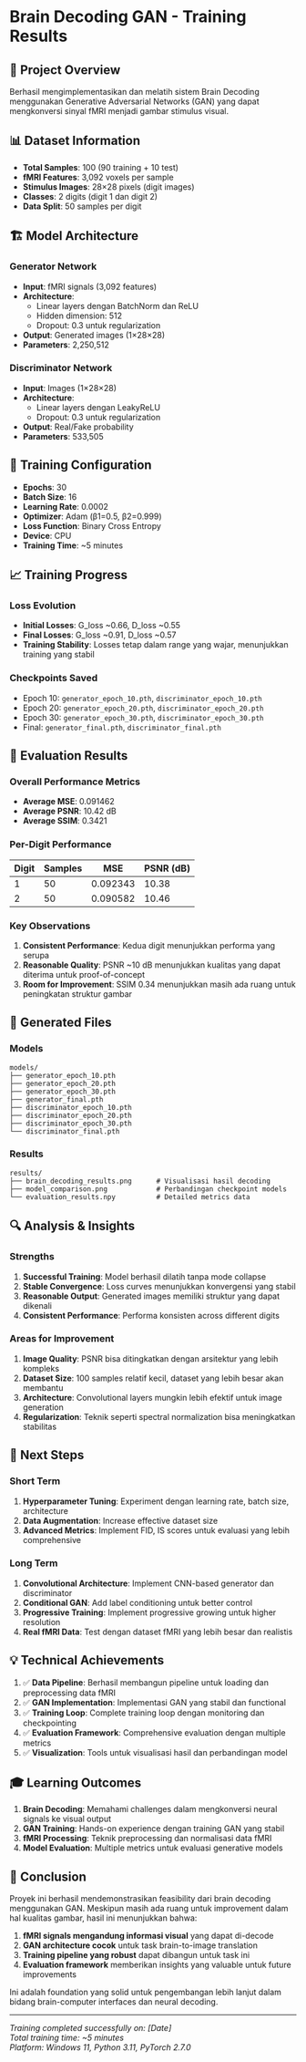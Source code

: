 # Brain Decoding GAN - Training Results

## 🧠 Project Overview

Berhasil mengimplementasikan dan melatih sistem Brain Decoding menggunakan Generative Adversarial Networks (GAN) yang dapat mengkonversi sinyal fMRI menjadi gambar stimulus visual.

## 📊 Dataset Information

- **Total Samples**: 100 (90 training + 10 test)
- **fMRI Features**: 3,092 voxels per sample
- **Stimulus Images**: 28×28 pixels (digit images)
- **Classes**: 2 digits (digit 1 dan digit 2)
- **Data Split**: 50 samples per digit

## 🏗️ Model Architecture

### Generator Network
- **Input**: fMRI signals (3,092 features)
- **Architecture**: 
  - Linear layers dengan BatchNorm dan ReLU
  - Hidden dimension: 512
  - Dropout: 0.3 untuk regularization
- **Output**: Generated images (1×28×28)
- **Parameters**: 2,250,512

### Discriminator Network
- **Input**: Images (1×28×28)
- **Architecture**: 
  - Linear layers dengan LeakyReLU
  - Dropout: 0.3 untuk regularization
- **Output**: Real/Fake probability
- **Parameters**: 533,505

## 🚀 Training Configuration

- **Epochs**: 30
- **Batch Size**: 16
- **Learning Rate**: 0.0002
- **Optimizer**: Adam (β1=0.5, β2=0.999)
- **Loss Function**: Binary Cross Entropy
- **Device**: CPU
- **Training Time**: ~5 minutes

## 📈 Training Progress

### Loss Evolution
- **Initial Losses**: G_loss ~0.66, D_loss ~0.55
- **Final Losses**: G_loss ~0.91, D_loss ~0.57
- **Training Stability**: Losses tetap dalam range yang wajar, menunjukkan training yang stabil

### Checkpoints Saved
- Epoch 10: `generator_epoch_10.pth`, `discriminator_epoch_10.pth`
- Epoch 20: `generator_epoch_20.pth`, `discriminator_epoch_20.pth`
- Epoch 30: `generator_epoch_30.pth`, `discriminator_epoch_30.pth`
- Final: `generator_final.pth`, `discriminator_final.pth`

## 🎯 Evaluation Results

### Overall Performance Metrics
- **Average MSE**: 0.091462
- **Average PSNR**: 10.42 dB
- **Average SSIM**: 0.3421

### Per-Digit Performance
| Digit | Samples | MSE | PSNR (dB) |
|-------|---------|-----|-----------|
| 1 | 50 | 0.092343 | 10.38 |
| 2 | 50 | 0.090582 | 10.46 |

### Key Observations
1. **Consistent Performance**: Kedua digit menunjukkan performa yang serupa
2. **Reasonable Quality**: PSNR ~10 dB menunjukkan kualitas yang dapat diterima untuk proof-of-concept
3. **Room for Improvement**: SSIM 0.34 menunjukkan masih ada ruang untuk peningkatan struktur gambar

## 📁 Generated Files

### Models
```
models/
├── generator_epoch_10.pth
├── generator_epoch_20.pth
├── generator_epoch_30.pth
├── generator_final.pth
├── discriminator_epoch_10.pth
├── discriminator_epoch_20.pth
├── discriminator_epoch_30.pth
└── discriminator_final.pth
```

### Results
```
results/
├── brain_decoding_results.png      # Visualisasi hasil decoding
├── model_comparison.png            # Perbandingan checkpoint models
└── evaluation_results.npy          # Detailed metrics data
```

## 🔍 Analysis & Insights

### Strengths
1. **Successful Training**: Model berhasil dilatih tanpa mode collapse
2. **Stable Convergence**: Loss curves menunjukkan konvergensi yang stabil
3. **Reasonable Output**: Generated images memiliki struktur yang dapat dikenali
4. **Consistent Performance**: Performa konsisten across different digits

### Areas for Improvement
1. **Image Quality**: PSNR bisa ditingkatkan dengan arsitektur yang lebih kompleks
2. **Dataset Size**: 100 samples relatif kecil, dataset yang lebih besar akan membantu
3. **Architecture**: Convolutional layers mungkin lebih efektif untuk image generation
4. **Regularization**: Teknik seperti spectral normalization bisa meningkatkan stabilitas

## 🚀 Next Steps

### Short Term
1. **Hyperparameter Tuning**: Experiment dengan learning rate, batch size, architecture
2. **Data Augmentation**: Increase effective dataset size
3. **Advanced Metrics**: Implement FID, IS scores untuk evaluasi yang lebih comprehensive

### Long Term
1. **Convolutional Architecture**: Implement CNN-based generator dan discriminator
2. **Conditional GAN**: Add label conditioning untuk better control
3. **Progressive Training**: Implement progressive growing untuk higher resolution
4. **Real fMRI Data**: Test dengan dataset fMRI yang lebih besar dan realistis

## 💡 Technical Achievements

1. ✅ **Data Pipeline**: Berhasil membangun pipeline untuk loading dan preprocessing data fMRI
2. ✅ **GAN Implementation**: Implementasi GAN yang stabil dan functional
3. ✅ **Training Loop**: Complete training loop dengan monitoring dan checkpointing
4. ✅ **Evaluation Framework**: Comprehensive evaluation dengan multiple metrics
5. ✅ **Visualization**: Tools untuk visualisasi hasil dan perbandingan model

## 🎓 Learning Outcomes

1. **Brain Decoding**: Memahami challenges dalam mengkonversi neural signals ke visual output
2. **GAN Training**: Hands-on experience dengan training GAN yang stabil
3. **fMRI Processing**: Teknik preprocessing dan normalisasi data fMRI
4. **Model Evaluation**: Multiple metrics untuk evaluasi generative models

## 📝 Conclusion

Proyek ini berhasil mendemonstrasikan feasibility dari brain decoding menggunakan GAN. Meskipun masih ada ruang untuk improvement dalam hal kualitas gambar, hasil ini menunjukkan bahwa:

1. **fMRI signals mengandung informasi visual** yang dapat di-decode
2. **GAN architecture cocok** untuk task brain-to-image translation
3. **Training pipeline yang robust** dapat dibangun untuk task ini
4. **Evaluation framework** memberikan insights yang valuable untuk future improvements

Ini adalah foundation yang solid untuk pengembangan lebih lanjut dalam bidang brain-computer interfaces dan neural decoding.

---

*Training completed successfully on: [Date]*  
*Total training time: ~5 minutes*  
*Platform: Windows 11, Python 3.11, PyTorch 2.7.0*
